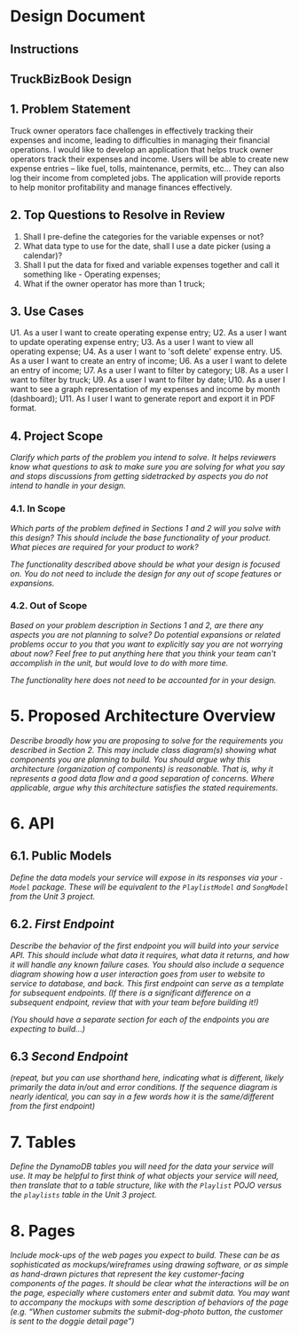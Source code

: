 # Design Document

## Instructions

## TruckBizBook Design

## 1. Problem Statement

Truck owner operators face challenges in effectively tracking their expenses and income, leading to difficulties 
in managing their financial operations. I would like to develop an application that helps truck owner operators track 
their expenses and income.  Users will be able to create new expense entries – like fuel, tolls, maintenance, permits, 
etc… They can also log their income from completed jobs. The application will provide reports to help monitor 
profitability and manage finances effectively.

## 2. Top Questions to Resolve in Review

1. Shall I pre-define the categories for the variable expenses or not?
2. What data type to use for the date, shall I use a date picker (using a calendar)?
3. Shall I put the data for fixed and variable expenses together and call it something like - Operating expenses;
4. What if the owner operator has more than 1 truck;

## 3. Use Cases

U1. As a user I want to create operating expense entry;
U2. As a user I want to update operating expense entry;
U3. As a user I want to view all operating expense;
U4. As a user I want to 'soft delete' expense entry.
U5. As a user I want to create an entry of income;
U6. As a user I want to delete an entry of income;
U7. As a user I want to filter by category;
U8. As a user I want to filter by truck;
U9. As a user I want to filter by date;
U10. As a user I want to see a graph representation of my expenses and income by month (dashboard);
U11. As I user I want to generate report and export it in PDF format.

## 4. Project Scope

_Clarify which parts of the problem you intend to solve. It helps reviewers know what questions to ask to make sure you are solving for what you say and stops discussions from getting sidetracked by aspects you do not intend to handle in your design._

### 4.1. In Scope

_Which parts of the problem defined in Sections 1 and 2 will you solve with this design? This should include the base functionality of your product. What pieces are required for your product to work?_

_The functionality described above should be what your design is focused on. You do not need to include the design for any out of scope features or expansions._

### 4.2. Out of Scope

_Based on your problem description in Sections 1 and 2, are there any aspects you are not planning to solve? Do potential expansions or related problems occur to you that you want to explicitly say you are not worrying about now? Feel free to put anything here that you think your team can't accomplish in the unit, but would love to do with more time._

_The functionality here does not need to be accounted for in your design._

# 5. Proposed Architecture Overview

_Describe broadly how you are proposing to solve for the requirements you described in Section 2. This may include class diagram(s) showing what components you are planning to build. You should argue why this architecture (organization of components) is reasonable. That is, why it represents a good data flow and a good separation of concerns. Where applicable, argue why this architecture satisfies the stated requirements._

# 6. API

## 6.1. Public Models

_Define the data models your service will expose in its responses via your *`-Model`* package. These will be equivalent to the *`PlaylistModel`* and *`SongModel`* from the Unit 3 project._

## 6.2. _First Endpoint_

_Describe the behavior of the first endpoint you will build into your service API. This should include what data it requires, what data it returns, and how it will handle any known failure cases. You should also include a sequence diagram showing how a user interaction goes from user to website to service to database, and back. This first endpoint can serve as a template for subsequent endpoints. (If there is a significant difference on a subsequent endpoint, review that with your team before building it!)_

_(You should have a separate section for each of the endpoints you are expecting to build...)_

## 6.3 _Second Endpoint_

_(repeat, but you can use shorthand here, indicating what is different, likely primarily the data in/out and error conditions. If the sequence diagram is nearly identical, you can say in a few words how it is the same/different from the first endpoint)_

# 7. Tables

_Define the DynamoDB tables you will need for the data your service will use. It may be helpful to first think of what objects your service will need, then translate that to a table structure, like with the *`Playlist` POJO* versus the `playlists` table in the Unit 3 project._

# 8. Pages

_Include mock-ups of the web pages you expect to build. These can be as sophisticated as mockups/wireframes using drawing software, or as simple as hand-drawn pictures that represent the key customer-facing components of the pages. It should be clear what the interactions will be on the page, especially where customers enter and submit data. You may want to accompany the mockups with some description of behaviors of the page (e.g. “When customer submits the submit-dog-photo button, the customer is sent to the doggie detail page”)_